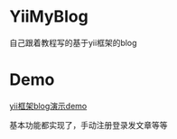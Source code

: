 # YiiMyBlog
自己跟着教程写的基于yii框架的blog

# Demo
[yii框架blog演示demo](http://yiiblog.rumia.top)

基本功能都实现了，手动注册登录发文章等等

